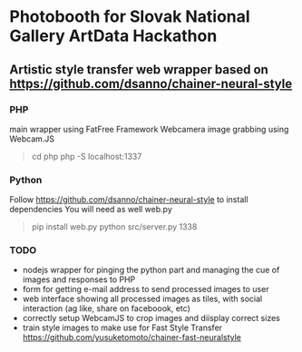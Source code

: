 # Photobooth for Slovak National Gallery ArtData Hackathon


## Artistic style transfer web wrapper based on https://github.com/dsanno/chainer-neural-style


### PHP

main wrapper using FatFree Framework
Webcamera image grabbing using Webcam.JS

> cd php
> php -S localhost:1337

### Python

Follow https://github.com/dsanno/chainer-neural-style to install dependencies
You will need as well web.py
> pip install web.py
> python src/server.py 1338

### TODO

- nodejs wrapper for pinging the python part and managing the cue of images and responses to PHP
- form for getting e-mail address to send processed images to user
- web interface showing all processed images as tiles, with social interaction (ag like, share on faceboook, etc)
- correctly setup WebcamJS to crop images and diisplay correct sizes
- train style images to make use for Fast Style Transfer https://github.com/yusuketomoto/chainer-fast-neuralstyle